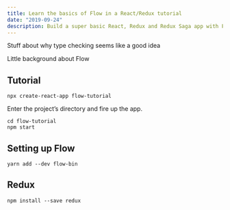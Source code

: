 ```yaml
---
title: Learn the basics of Flow in a React/Redux tutorial
date: "2019-09-24"
description: Build a super basic React, Redux and Redux Saga app with Flow static type checking.
---
```


Stuff about why type checking seems like a good idea

Little background about Flow

## Tutorial

```
npx create-react-app flow-tutorial
```

Enter the project’s directory and fire up the app.

```
cd flow-tutorial
npm start
```

## Setting up Flow

```
yarn add --dev flow-bin
```

## Redux

```
npm install --save redux
```

